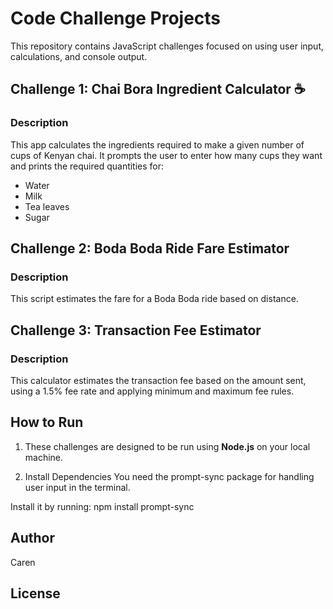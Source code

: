 # Code Challenge Projects 

This repository contains JavaScript challenges focused on using user input, calculations, and console output.

## Challenge 1: Chai Bora Ingredient Calculator ☕

### Description
This app calculates the ingredients required to make a given number of cups of Kenyan chai. It prompts the user to enter how many cups they want and prints the required quantities for:
- Water
- Milk
- Tea leaves
- Sugar

## Challenge 2: Boda Boda Ride Fare Estimator 

### Description
This script estimates the fare for a Boda Boda ride based on distance.


## Challenge 3: Transaction Fee Estimator

### Description
This calculator estimates the transaction fee based on the amount sent, using a 1.5% fee rate and applying minimum and maximum fee rules.

##  How to Run
1. These challenges are designed to be run using **Node.js** on your local machine.

2. Install Dependencies
You need the prompt-sync package for handling user input in the terminal.

Install it by running:
npm install prompt-sync

## Author

Caren

## License


